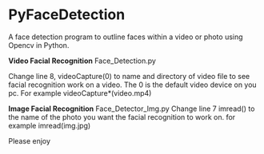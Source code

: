 # PyFaceDetection
A face detection program to outline faces within a video or photo using Opencv in Python.

**Video Facial Recognition**
Face_Detection.py 

Change line 8, videoCapture(0) to name and directory of video file to see facial recognition work on a video.
The 0 is the default video device on you pc. 
For example videoCapture*(video.mp4)

**Image Facial Recognition** 
Face_Detector_Img.py
Change line 7 imread() to the name of the photo you want the facial recognition to work on. 
for example imread(img.jpg)

Please enjoy 
